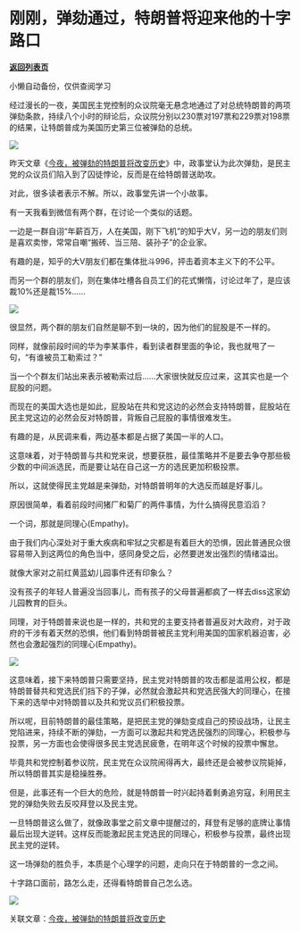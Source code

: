 # 刚刚，弹劾通过，特朗普将迎来他的十字路口

[**返回列表页**](/gzh/政事堂2019)

小懒自动备份，仅供查阅学习

  

经过漫长的一夜，美国民主党控制的众议院毫无悬念地通过了对总统特朗普的两项弹劾条款，持续八个小时的辩论后，众议院分别以230票对197票和229票对198票的结果，让特朗普成为美国历史第三位被弹劾的总统。

  

  

![](https://mmbiz.qpic.cn/mmbiz_png/rxhS23yu8cO2icQXDdYrNIw2XCJoicZhVt4bE33kiaIadgRnsd6gAx5yFZ9WpYBB5Fw30hL1BQibnSn2tD5w5o5cUw/640?wx_fmt=png)

  

昨天文章《[今夜，被弹劾的特朗普将改变历史](http://mp.weixin.qq.com/s?__biz=MzAwMzU1ODAwOQ==&mid=2650333446&idx=1&sn=d2bc03563a73eaa3749bd1485a95816e&chksm=83351e10b44297060dc768eb945c50102e5d95d86645ea72a62a74b5da481847ec62b35f9c19&scene=21#wechat_redirect)》中，政事堂认为此次弹劾，是民主党的众议员们陷入到了囚徒悖论，反而是在给特朗普送助攻。

  

对此，很多读者表示不解。所以，政事堂先讲一个小故事。

  

有一天我看到微信有两个群，在讨论一个类似的话题。

  

一边是一群自诩“年薪百万，人在美国，刚下飞机”的知乎大V，另一边的朋友们则是喜欢卖惨，常常自嘲“搬砖、当三陪、装孙子”的企业家。

  

有趣的是，知乎的大V朋友们都在集体批斗996，抨击着资本主义下的不公平。

  

而另一个群的朋友们，则在集体吐槽各自员工们的花式懒惰，讨论过年了，是应该裁10%还是裁15%......

  

![](https://mmbiz.qpic.cn/mmbiz_jpg/rxhS23yu8cO2icQXDdYrNIw2XCJoicZhVtAKavSJ2RFWw5X5znQ5yicOpzDBg0r56Hb6cMGfrVZpfRWSmU2DYVib8Q/640?wx_fmt=jpeg)

  

很显然，两个群的朋友们自然是聊不到一块的，因为他们的屁股是不一样的。

  

同样，就像前段时间的华为李某事件，看到读者群里面的争论，我也就甩了一句，“有谁被员工勒索过？”

  

当一个个群友们站出来表示被勒索过后......大家很快就反应过来，这其实也是一个屁股的问题。  

  

而现在的美国大选也是如此，屁股站在共和党这边的必然会支持特朗普，屁股站在民主党这边的必然会反对特朗普，背叛自己屁股的事情很难发生。

  

有趣的是，从民调来看，两边基本都是占据了美国一半的人口。  

  

这意味着，对于特朗普与共和党来说，想要获胜，最佳策略并不是要去争夺那些极少数的中间派选民，而是要让站在自己这一方的选民更加积极投票。

  

所以，这就使得民主党越是来弹劾，对特朗普明年的大选反而越是好事儿。

  

原因很简单，看着前段时间猪厂和菊厂的两件事情，为什么搞得民意滔滔？

  

一个词，那就是同理心(Empathy)。

  

由于我们内心深处对于重大疾病和牢狱之灾都是有着巨大的恐惧，因此普通民众很容易带入到这两位的角色当中，感同身受之后，必然要迸发出强烈的情绪溢出。

  

就像大家对之前红黄蓝幼儿园事件还有印象么？

  

没有孩子的年轻人普遍没当回事儿，而有孩子的父母普遍都疯了一样去diss这家幼儿园教育的巨头。

  

同理，对于特朗普来说也是一样的，共和党的主要支持者普遍反对大政府，对于政府的干涉有着天然的恐惧，他们看到特朗普被民主党利用美国的国家机器迫害，必然也会激起强烈的同理心(Empathy)。

  

![](https://mmbiz.qpic.cn/mmbiz_jpg/wZ8jfcVwf7IFpE62SFX1lLaHTAJjZwibiceib77SFogyreHGH2tJ1onpwQVNxQcu7RDPgPgUVPCsmQgABcX49W3Wg/640?wx_fmt=jpeg)

  

这意味着，接下来特朗普只需要坚持，民主党对特朗普的攻击都是滥用公权，都是特朗普替共和党选民们挡下的子弹，必然就会激起共和党选民强大的同理心，在接下来的选举中对特朗普以及共和党议员们积极投票。

  

所以呢，目前特朗普的最佳策略，是把民主党的弹劾变成自己的预设战场，让民主党陷进来，持续不断的弹劾，一方面可以激起共和党选民强烈的同理心，积极参与投票，另一方面也会使得很多民主党选民疲惫，在明年这个时候的投票中懈怠。  

  

毕竟共和党控制着参议院，民主党在众议院闹得再大，最终还是会被参议院毙掉，所以特朗普其实是稳操胜券。  

  

但是，此事还有一个巨大的危险，就是特朗普一时兴起持着剩勇追穷寇，利用民主党的弹劾失败去反咬拜登以及民主党。

  

一旦特朗普这么做了，就像政事堂之前文章中提醒过的，拜登有足够的底牌让事情最后出现大逆转。这样反而能激起民主党选民的同理心，积极参与投票，最终出现民主党的逆转。  

  

这一场弹劾的胜负手，本质是个心理学的问题，走向只在于特朗普的一念之间。

  

十字路口面前，路怎么走，还得看特朗普自己怎么选。  

  

![](https://mmbiz.qpic.cn/mmbiz_jpg/rxhS23yu8cPp0iaKAfe0ZsWfgGcY72o9Nror8TicrtnlDsqzY7y4Kum4fM3X0FMEGlbvm9HvZUiaETSnLt4DHNLbQ/640?wx_fmt=jpeg)

  

关联文章：[今夜，被弹劾的特朗普将改变历史](http://mp.weixin.qq.com/s?__biz=MzAwMzU1ODAwOQ==&mid=2650333446&idx=1&sn=d2bc03563a73eaa3749bd1485a95816e&chksm=83351e10b44297060dc768eb945c50102e5d95d86645ea72a62a74b5da481847ec62b35f9c19&scene=21#wechat_redirect)  

